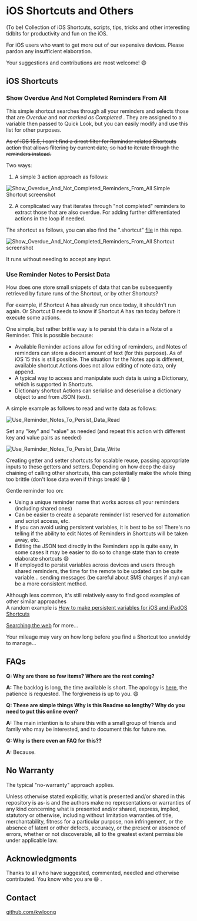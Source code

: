 # iOS Shortcuts and Others

(To be) Collection of iOS Shortcuts, scripts, tips, tricks and other interesting tidbits for productivity and fun on the iOS.

For iOS users who want to get more out of our expensive devices. Please pardon any insufficient elaboration.

Your suggestions and contributions are most welcome! :smile:

<!-- Table of Contents when there are enough items -->

<!-- Categorisation when there are enough items -->

## iOS Shortcuts


### Show Overdue And Not Completed Reminders From All

This simple shortcut searches through all your reminders and selects those that are _Overdue_ and _not marked as Completed_ . They are assigned to a variable then passed to Quick Look, but you can easily modify and use this list for other purposes.

~~As of iOS 15.5, I can't find a direct filter for Reminder related Shortcuts action that allows filtering by current date, so had to iterate through the reminders instead.~~

Two ways:

1. A simple 3 action approach as follows:

![Show_Overdue_And_Not_Completed_Reminders_From_All Simple Shortcut screenshot](Show_Overdue_And_Not_Completed_Reminders_From_All/Show_Overdue_And_Not_Completed_Reminders_From_All_shortcut_screen_simple.JPG)


2. A complicated way that iterates through "not completed" reminders to extract those that are also overdue. For adding further differentiated actions in the loop if needed.

The shortcut as follows, you can also find the ".shortcut" [file](Show_Overdue_And_Not_Completed_Reminders_From_All/Show_Overdue_And_Not_Completed_Reminders_From_All.shortcut) in this repo.

![Show_Overdue_And_Not_Completed_Reminders_From_All Shortcut screenshot](Show_Overdue_And_Not_Completed_Reminders_From_All/Show_Overdue_And_Not_Completed_Reminders_From_All_shortcut_screen.JPG)

It runs without needing to accept any input.


### Use Reminder Notes to Persist Data

How does one store small snippets of data that can be subsequently retrieved by future runs of the Shortcut, or by other Shortcuts?

For example, if Shortcut A has already run once today, it shouldn't run again. Or Shortcut B needs to know if Shortcut A has ran today before it execute some actions.

One simple, but rather brittle way is to persist this data in a Note of a Reminder. This is possible because:
- Available Reminder actions allow for editing of reminders, and Notes of reminders can store a decent amount of text (for this purpose). As of iOS 15 this is still possible. The situation for the Notes app is different, available shortcut Actions does not allow editing of note data, only append.
- A typical way to access and manipulate such data is using a Dictionary, which is supported in Shortcuts.
- Dictionary shortcut Actions can serialise and deserialise a dictionary object to and from JSON (text).

A simple example as follows to read and write data as follows: 

![Use_Reminder_Notes_To_Persist_Data_Read](Use_Reminder_Notes_To_Persist_Data/Use_Reminder_Notes_To_Persist_Data_Read.JPG)


Set any "key" and "value" as needed (and repeat this action with different key and value pairs as needed) 

![Use_Reminder_Notes_To_Persist_Data_Write](Use_Reminder_Notes_To_Persist_Data/Use_Reminder_Notes_To_Persist_Data_Write.jpg)


Creating getter and setter shortcuts for scalable reuse, passing appropriate inputs to these getters and setters. Depending on how deep the daisy chaining of calling other shortcuts, this can potentially make the whole thing too brittle (don't lose data even if things break! :grin: )  

Gentle reminder too on:
- Using a unique reminder name that works across *all* your reminders (including shared ones)
- Can be easier to create a separate reminder list reserved for automation and script access, etc.
- If you can avoid using persistent variables, it is best to be so! There's no telling if the ability to edit Notes of Reminders in Shortcuts will be taken away, etc.
- Editing the JSON text directly in the Reminders app is quite easy, in some cases it may be easier to do so to change state than to create elaborate shortcuts :smile:
- If employed to persist variables across devices and users through shared reminders, the time for the remote to be updated can be quite variable... sending messages (be careful about SMS charges if any) can be a more consistent method. 


Although less common, it's still relatively easy to find good examples of other similar approaches  
A random example is [How to make persistent variables for iOS and iPadOS Shortcuts](https://nadnosliw.wordpress.com/2021/10/28/persistent-variables-for-ios-and-ipados-shortcuts/)

[Searching the web](https://duckduckgo.com/?t=ffab&q=persistent+variables+for+ios+shortcuts&ia=web) for more... 

Your mileage may vary on how long before you find a Shortcut too unwieldy to manage...


## FAQs

**Q: Why are there so few items? Where are the rest coming?**

**A:** The backlog is long, the time available is short. The apology is [here](https://upload.wikimedia.org/wikipedia/commons/d/dd/Tips_for_apologizing_for_your_kids.jpg), the patience is requested. The forgiveness is up to you. :smile:

**Q: These are simple things Why is this Readme so lengthy? Why do you need to put this online even?**

**A:** The main intention is to share this with a small group of friends and family who may be interested, and to document this for future me. 

**Q: Why is there even an FAQ for this??**

**A:** Because.



## No Warranty 

The typical "no-warranty" approach applies.

Unless otherwise stated explicitly, what is presented and/or shared in this repository is as-is and the authors make no representations or warranties of any kind concerning what is presented and/or shared, express, implied, statutory or otherwise, including without limitation warranties of title, merchantability, fitness for a particular purpose, non infringement, or the absence of latent or other defects, accuracy, or the present or absence of errors, whether or not discoverable, all to the greatest extent permissible under applicable law.

	
## Acknowledgments

Thanks to all who have suggested, commented, needled and otherwise contributed. You know who you are :smile: . 


## Contact

[github.com/kwloong](https://github.com/kwloong)




















